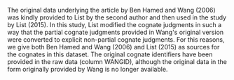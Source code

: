 The original data underlying the article by Ben Hamed and Wang (2006) was kindly provided to List by the second author and then used in the study by List (2015). In this study, List modified the cognate judgments in such a way that the partial cognate judgments provided in Wang's original version were converted to explicit non-partial cognate judgments. For this reasons, we give both Ben Hamed and Wang (2006) and List (2015) as sources for the cognates in this dataset. The original cognate identifiers have been provided in the raw data (column WANGID), although the original data in the form originally provided by Wang is no longer available.

